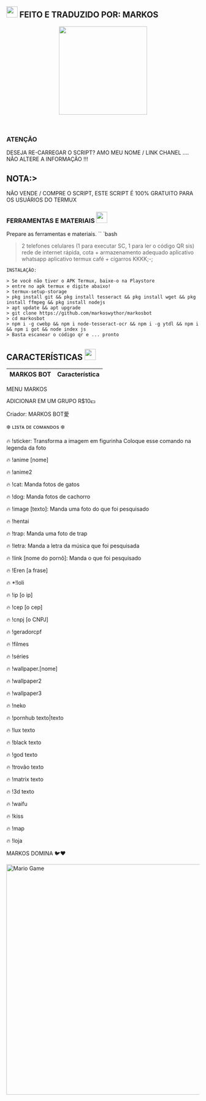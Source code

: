 ## <img src="https://github.com/TheDudeThatCode/TheDudeThatCode/blob/master/Assets/Hi.gif" width="29px"> FEITO E TRADUZIDO POR: MARKOS
<p align="center">
<img src="https://avatars2.githubusercontent.com/u/76796419?s=400&u=6ba258f699dff529df594b33c5e23c586e4c0f5d&v=4" width="230" height="230"/>
</p>
<br>


 
</details>

### ATENÇÃO
DESEJA RE-CARREGAR O SCRIPT? AMO MEU NOME / LINK CHANEL .... NÃO ALTERE A INFORMAÇÃO !!!

## NOTA:>
NÃO VENDE / COMPRE O SCRIPT, ESTE SCRIPT É 100% GRATUITO PARA OS USUÁRIOS DO TERMUX
</div>

### FERRAMENTAS E MATERIAIS <img src="https://github.com/TheDudeThatCode/TheDudeThatCode/blob/master/Assets/Mario_Hello_Big.gif" width="29px">
Prepare as ferramentas e materiais.
`` `bash
> 2 telefones celulares (1 para executar SC, 1 para ler o código QR sis)
> rede de internet rápida, cota +
> armazenamento adequado
> aplicativo whatsapp
> aplicativo termux
> café + cigarros KKKK;-;
```
INSTALAÇÃO:

> Se você não tiver o APK Termux, baixe-o na Playstore
> entre no apk termux e digite abaixo!
> termux-setup-storage
> pkg install git && pkg install tesseract && pkg install wget && pkg install ffmpeg && pkg install nodejs
> apt update && apt upgrade
> git clone https://github.com/markoswythor/markosbot
> cd markosbot
> npm i -g cwebp && npm i node-tesseract-ocr && npm i -g ytdl && npm i  && npm i got && node index js
> Basta escanear o código qr e ... pronto
```

## CARACTERÍSTICAS  <img src="https://github.com/TheDudeThatCode/TheDudeThatCode/blob/master/Assets/Earth.gif" width="29px">

| MARKOS BOT      |                   Característica        |
| :-----------: | :------------------------------: |
MENU MARKOS

ADICIONAR EM UM GRUPO R$10💵

Criador:
MARKOS BOT愛

❄️ ʟɪsᴛᴀ ᴅᴇ ᴄᴏᴍᴀɴᴅᴏs ❄️

🔥 !sticker: Transforma a imagem em figurinha
Coloque esse comando na legenda da foto

🔥 !anime [nome]

🔥 !anime2

🔥 !cat: Manda fotos de gatos

🔥 !dog: Manda fotos de cachorro

🔥 !image [texto]: Manda uma foto do que foi pesquisado

🔥 !hentai

🔥 !trap: Manda uma foto de trap

🔥 !letra: Manda a letra da música que foi pesquisada

🔥 !link [nome do pornô]: Manda o que foi pesquisado

🔥 !Eren [a frase]

🔥 *!loli

🔥 !ip [o ip]

🔥 !cep [o cep]

🔥 !cnpj [o CNPJ]

🔥 !geradorcpf

🔥 !filmes

🔥 !séries

🔥 !wallpaper.[nome]

🔥 !wallpaper2

🔥 !wallpaper3

🔥 !neko

🔥 !pornhub texto|texto

🔥 !lux texto

🔥 !black texto

🔥 !god texto

🔥 !trovão texto

🔥 !matrix texto

🔥 !3d texto

🔥 !waifu

🔥 !kiss

🔥 !map

🔥 !loja

MARKOS DOMINA 🐦❤️

<img src="https://github.com/TheDudeThatCode/TheDudeThatCode/blob/master/Assets/Mario_Gameplay.gif" alt="Mario Game" width="600" />
